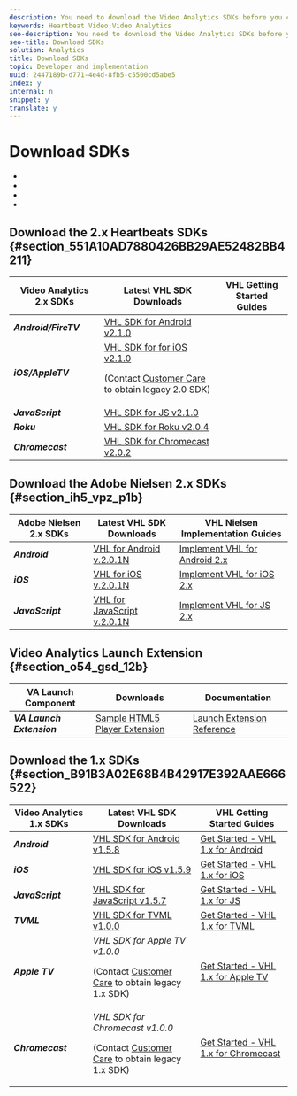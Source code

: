 ```yaml
---
description: You need to download the Video Analytics SDKs before you can start the implementation.
keywords: Heartbeat Video;Video Analytics
seo-description: You need to download the Video Analytics SDKs before you can start the implementation.
seo-title: Download SDKs
solution: Analytics
title: Download SDKs
topic: Developer and implementation
uuid: 2447189b-d771-4e4d-8fb5-c5500cd5abe5
index: y
internal: n
snippet: y
translate: y
---
```


# Download SDKs


* [](#concept_8EC61A545CF645A2B6D1697336918420/section_551A10AD7880426BB29AE52482BB4211)
* [](#concept_8EC61A545CF645A2B6D1697336918420/section_ih5_vpz_p1b)
* [](#concept_8EC61A545CF645A2B6D1697336918420/section_o54_gsd_12b)
* [](#concept_8EC61A545CF645A2B6D1697336918420/section_B91B3A02E68B4B42917E392AAE666522)


## Download the 2.x Heartbeats SDKs {#section_551A10AD7880426BB29AE52482BB4211}


<!-- Previously on this page...
<ol id="ol_DAF73FF8FBDE45ED853373F00BD091CA"> 
 <li id="li_BAF06CD5052342BE9C7B80DBA9791832">Browse to <a href="https://github.com/Adobe-Marketing-Cloud/video-heartbeat-v2/releases" format="html" scope="external"> https://github.com/Adobe-Marketing-Cloud/video-heartbeat-v2/releases</a>. </li> 
 <li id="li_60A61FE614C1415C9F60D67FA5B01874">Navigate to the tag that refers to latest library version for the platform you are implementing. </li> 
 <li id="li_26967C9B3FDF4539AB4CE464F6848DAC">Click and download the archive. </li> 
</ol> -->


<table id="table_1FC1BC9FE48C4B8699B84EE4138315D5"> 
 <thead> 
  <tr> 
   <th class="entry"> Video Analytics 2.x SDKs </th> 
   <th class="entry"> Latest VHL SDK Downloads</th> 
   <th class="entry"> VHL Getting Started Guides</th> 
  </tr> 
 </thead>
 <tbody> 
  <tr> 
   <td><i><b>Android/FireTV</b></i> </td> 
   <td><a href="https://github.com/Adobe-Marketing-Cloud/video-heartbeat-v2/releases/tag/android-v2.1.0" format="html" scope="external"> VHL SDK for Android v2.1.0</a></td> 
   <td><a href="../c_vhl_stand-implement/c_vhl_titlepage-android/r_vhl_getting-started-android.md"></a></td> 
  </tr> 
  <tr> 
   <td><i><b>iOS/AppleTV</b></i> </td> 
   <td><a href="https://github.com/Adobe-Marketing-Cloud/video-heartbeat-v2/releases/tag/ios-v2.1.0" format="html" scope="external"> VHL SDK for for iOS v2.1.0</a><p>(Contact <a href="https://helpx.adobe.com/marketing-cloud/contact-support.html" format="html" scope="external"> Customer Care</a> to obtain legacy 2.0 SDK)</p></td> 
   <td><a href="../c_vhl_stand-implement/c_vhl_ios-2.0_titlepage/r_vhl_getting-started-ios.md"></a></td> 
  </tr> 
  <tr> 
   <td><i><b>JavaScript</b></i> </td> 
   <td><a href="https://github.com/Adobe-Marketing-Cloud/video-heartbeat-v2/releases/tag/js-v2.1.0" format="html" scope="external"> VHL SDK for JS v2.1.0</a></td> 
   <td><a href="../c_vhl_stand-implement/c_vhl_titlepage-js/r_vhl_getting-started-js.md"></a></td> 
  </tr> 
  <tr> 
   <td><i><b>Roku</b></i></td> 
   <td><a href="https://github.com/Adobe-Marketing-Cloud/video-heartbeat-v2/releases/tag/roku-v2.0.4" format="html" scope="external"> VHL SDK for Roku v2.0.4</a></td> 
   <td><a href="../c_vhl_stand-implement/c_vhl_titlepage-roku/r_vhl_getting-started-roku.md"></a></td> 
  </tr> 
  <tr> 
   <td><i><b>Chromecast</b></i></td> 
   <td><a href="https://github.com/Adobe-Marketing-Cloud/video-heartbeat-v2/releases/tag/chromecast-v2.0.2" format="html" scope="external"> VHL SDK for Chromecast v2.0.2</a></td> 
   <td><a href="../c_vhl_stand-implement/c_vhl_titlepage-chromecast/r_vhl_getting-started-chromecast.md"></a></td> 
  </tr> 
 </tbody> 
</table>


## Download the Adobe Nielsen 2.x SDKs {#section_ih5_vpz_p1b}



|  Adobe Nielsen 2.x SDKs  | Latest VHL SDK Downloads | VHL Nielsen Implementation Guides |
|---|---|---|
| ***Android*** |[ VHL for Android v.2.0.1N](https://adobecertifiedmetrics.zendesk.com/hc/en-us/articles/115002514727-VHL-version-2-0-x-N-GA-Release) |[ Implement VHL for Android 2.x](https://marketing.adobe.com/resources/help/en_US/sc/appmeasurement/hbvideo/nielsen/c_dcr_android_titlepage_2.x.html) |
| ***iOS*** |[ VHL for iOS v.2.0.1N](https://adobecertifiedmetrics.zendesk.com/hc/en-us/articles/115002514727-VHL-version-2-0-x-N-GA-Release) |[ Implement VHL for iOS 2.x](https://marketing.adobe.com/resources/help/en_US/sc/appmeasurement/hbvideo/nielsen/c_dcr_ios_titlepage_2.x.html) |
| ***JavaScript*** |[ VHL for JavaScript v.2.0.1N](https://adobecertifiedmetrics.zendesk.com/hc/en-us/articles/115002514727-VHL-version-2-0-x-N-GA-Release) |[ Implement VHL for JS 2.x](https://marketing.adobe.com/resources/help/en_US/sc/appmeasurement/hbvideo/nielsen/c_dcr_javascript_titlepage_2x.html) |


## Video Analytics Launch Extension {#section_o54_gsd_12b}



|  VA Launch Component | Downloads | Documentation |
|---|---|---|
| ***VA Launch Extension*** |[ Sample HTML5 Player Extension](https://github.com/adobe/reactor-adobe-va-sample-player) |[ Launch Extension Reference](https://github.com/Adobe-Marketing-Cloud/reactor-user-docs) |


## Download the 1.x SDKs {#section_B91B3A02E68B4B42917E392AAE666522}



<table id="table_DCD074D23E704CA79BC3734D1CF59A5B"> 
 <thead> 
  <tr> 
   <th class="entry"> Video Analytics 1.x SDKs </th> 
   <th class="entry"> Latest VHL SDK Downloads</th> 
   <th class="entry"> VHL Getting Started Guides</th> 
  </tr> 
 </thead>
 <tbody> 
  <tr> 
   <td><i><b>Android</b></i> </td> 
   <td><a href="https://github.com/Adobe-Marketing-Cloud/video-heartbeat/releases/tag/android-v1.5.8" format="html" scope="external"> VHL SDK for Android v1.5.8</a></td> 
   <td><a href="https://marketing.adobe.com/resources/help/en_US/sc/appmeasurement/hbvideo/vhl-dev-guide-v15_android.pdf" format="pdf" scope="external"> Get Started - VHL 1.x for Android</a></td> 
  </tr> 
  <tr> 
   <td><i><b>iOS</b></i></td> 
   <td><a href="https://github.com/Adobe-Marketing-Cloud/video-heartbeat/releases/tag/ios-v1.5.9" format="html" scope="external"> VHL SDK for iOS v1.5.9</a></td> 
   <td><a href="https://marketing.adobe.com/resources/help/en_US/sc/appmeasurement/hbvideo/vhl-dev-guide-v15_ios.pdf" format="pdf" scope="external"> Get Started - VHL 1.x for iOS</a></td> 
  </tr> 
  <tr> 
   <td><i><b>JavaScript</b></i></td> 
   <td><a href="https://github.com/Adobe-Marketing-Cloud/video-heartbeat/releases/tag/js-v1.5.7" format="html" scope="external"> VHL SDK for JavaScript v1.5.7</a></td> 
   <td><a href="https://marketing.adobe.com/resources/help/en_US/sc/appmeasurement/hbvideo/vhl-dev-guide-v15_js.pdf" format="pdf" scope="external"> Get Started - VHL 1.x for JS</a></td> 
  </tr> 
  <tr> 
   <td><i><b>TVML</b></i></td> 
   <td><a href="https://github.com/Adobe-Marketing-Cloud/video-heartbeat/releases/tag/tvml-v1.0.0" format="html" scope="external"> VHL SDK for TVML v1.0.0</a></td> 
   <td><a href="https://marketing.adobe.com/resources/help/en_US/sc/appmeasurement/hbvideo/vhl_tvml.pdf" format="pdf" scope="external"> Get Started - VHL 1.x for TVML</a></td> 
  </tr> 
  <tr> 
   <td><i><b>Apple TV</b></i></td> 
   <td><i>VHL SDK for Apple TV v1.0.0</i><p>(Contact <a href="https://helpx.adobe.com/marketing-cloud/contact-support.html" format="html" scope="external"> Customer Care</a> to obtain legacy 1.x SDK)</p></td> 
   <td><a href="https://marketing.adobe.com/resources/help/en_US/sc/appmeasurement/hbvideo/vhl-dev-guide-v1x_appletv.pdf" format="pdf" scope="external"> Get Started - VHL 1.x for Apple TV</a></td> 
  </tr> 
  <tr> 
   <td><i><b>Chromecast</b></i></td> 
   <td><i>VHL SDK for Chromecast v1.0.0</i><p>(Contact <a href="https://helpx.adobe.com/marketing-cloud/contact-support.html" format="html" scope="external"> Customer Care</a> to obtain legacy 1.x SDK)</p></td> 
   <td><a href="https://marketing.adobe.com/resources/help/en_US/sc/appmeasurement/hbvideo/chromecast_1.x_sdk.pdf" format="pdf" scope="external"> Get Started - VHL 1.x for Chromecast</a></td> 
  </tr> 
 </tbody> 
</table>


